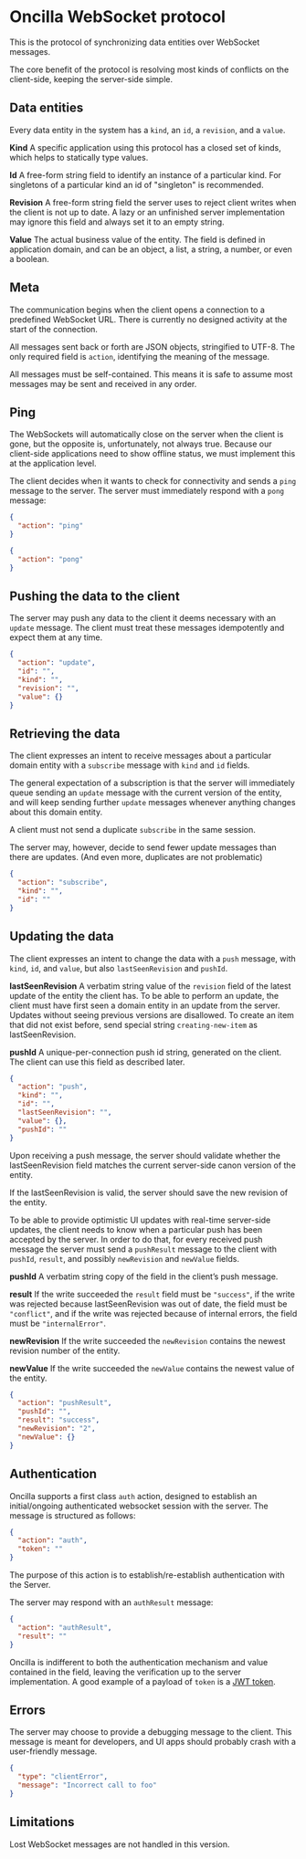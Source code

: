 # Oncilla WebSocket protocol

This is the protocol of synchronizing data entities over WebSocket messages.

The core benefit of the protocol is resolving most kinds of conflicts on the client-side, keeping the server-side simple.

## Data entities

Every data entity in the system has a `kind`, an `id`, a `revision`, and a `value`.

**Kind** A specific application using this protocol has a closed set of kinds, which helps to statically type values.

**Id** A free-form string field to identify an instance of a particular kind. For singletons of a particular kind an id of "singleton" is recommended.

**Revision** A free-form string field the server uses to reject client writes when the client is not up to date. A lazy or an unfinished server implementation may ignore this field and always set it to an empty string.

**Value** The actual business value of the entity. The field is defined in application domain, and can be an object, a list, a string, a number, or even a boolean.

## Meta

The communication begins when the client opens a connection to a predefined WebSocket URL. There is currently no designed activity at the start of the connection.

All messages sent back or forth are JSON objects, stringified to UTF-8. The only required field is `action`, identifying the meaning of the message.

All messages must be self-contained. This means it is safe to assume most messages may be sent and received in any order.

## Ping

The WebSockets will automatically close on the server when the client is gone, but the opposite is, unfortunately, not always true. Because our client-side applications need to show offline status, we must implement this at the application level.

The client decides when it wants to check for connectivity and sends a `ping` message to the server. The server must immediately respond with a `pong` message:

```json
{
  "action": "ping"
}

{
  "action": "pong"
}
```

## Pushing the data to the client

The server may push any data to the client it deems necessary with an `update` message. The client must treat these messages idempotently and expect them at any time.

```json
{
  "action": "update",
  "id": "",
  "kind": "",
  "revision": "",
  "value": {}
}
```

## Retrieving the data

The client expresses an intent to receive messages about a particular domain entity with a `subscribe` message with `kind` and `id` fields.

The general expectation of a subscription is that the server will immediately queue sending an `update` message with the current version of the entity, and will keep sending further `update` messages whenever anything changes about this domain entity.

A client must not send a duplicate `subscribe` in the same session.

The server may, however, decide to send fewer update messages than there are updates. (And even more, duplicates are not problematic)

```json
{
  "action": "subscribe",
  "kind": "",
  "id": ""
}
```

## Updating the data

The client expresses an intent to change the data with a `push` message, with `kind`, `id`, and `value`, but also `lastSeenRevision` and `pushId`.

**lastSeenRevision** A verbatim string value of the `revision` field of the latest update of the entity the client has. To be able to perform an update, the client must have first seen a domain entity in an update from the server. Updates without seeing previous versions are disallowed. To create an item that did not exist before, send special string `creating-new-item` as lastSeenRevision.

**pushId** A unique-per-connection push id string, generated on the client. The client can use this field as described later.

```json
{
  "action": "push",
  "kind": "",
  "id": "",
  "lastSeenRevision": "",
  "value": {},
  "pushId": ""
}
```

Upon receiving a push message, the server should validate whether the lastSeenRevision field matches the current server-side canon version of the entity.

If the lastSeenRevision is valid, the server should save the new revision of the entity.

To be able to provide optimistic UI updates with real-time server-side updates, the client needs to know when a particular push has been accepted by the server. In order to do that, for every received push message the server must send a `pushResult` message to the client with `pushId`, `result`, and possibly `newRevision` and `newValue` fields.

**pushId** A verbatim string copy of the field in the client’s push message.

**result** If the write succeeded the `result` field must be `"success"`, if the write was rejected because lastSeenRevision was out of date, the field must be `"conflict"`, and if the write was rejected because of internal errors, the field must be `"internalError"`.

**newRevision** If the write succeeded the `newRevision` contains the newest revision number of the entity.

**newValue** If the write succeeded the `newValue` contains the newest value of the entity.

```json
{
  "action": "pushResult",
  "pushId": "",
  "result": "success",
  "newRevision": "2",
  "newValue": {}
}
```

## Authentication

Oncilla supports a first class `auth` action, designed to establish an initial/ongoing authenticated websocket session with the server. The message is structured as follows:

```json
{
  "action": "auth",
  "token": ""
}
```

The purpose of this action is to establish/re-establish authentication with the Server.

The server may respond with an `authResult` message:

```json
{
  "action": "authResult",
  "result": ""
}
```

Oncilla is indifferent to both the authentication mechanism and value contained in the field, leaving the verification up to the server implementation. A good example of a payload of `token` is a [JWT token](https://jwt.io/).

## Errors

The server may choose to provide a debugging message to the client. This message is meant for developers, and UI apps should probably crash with a user-friendly message.

```json
{
  "type": "clientError",
  "message": "Incorrect call to foo"
}
```

## Limitations

Lost WebSocket messages are not handled in this version.
